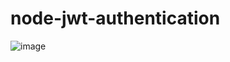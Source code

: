 # node-jwt-authentication
 ![image](https://github.com/user-attachments/assets/726e5f80-c31c-4e70-8055-894541c0d465)
 
